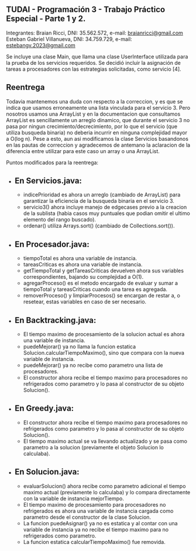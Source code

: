 ## TUDAI - Programación 3 - Trabajo Práctico Especial - Parte 1 y 2.

Integrantes: Braian Ricci, DNI: 35.562.572, e-mail: braianricci@gmail.com
Esteban Gabriel Villanueva, DNI: 34.759.729, e-mail: estebangv.2023@gmail.com

Se incluye una clase Main, que llama una clase UserInterface utilizada para la prueba de los servicios requeridos.
Se decidió incluir la asignación de tareas a procesadores con las estrategias solicitadas, como servicio [4].

## Reentrega

Todavia mantenemos una duda con respecto a la correccion, y es que se indica que usamos erroneamente una lista vinculada para el servicio 3. Pero nosotros usamos una ArrayList y en la documentacion que consultamos ArrayList es sencillamente un arreglo dinamico, que durante el servicio 3 no pasa por ningun crecimiento/decrecimiento, por lo que el servicio (que utiliza busqueda binaria) no deberia incurrir en ninguna complejidad mayor a O(log n).
Pese a esto, aun asi modificamos la clase Servicios basandonos en las pautas de correccion y agradecemos de antemano la aclaracion de la diferencia entre utilizar para este caso un array o una ArrayList.

Puntos modificados para la reentrega:

- ## En Servicios.java:

  - indicePrioridad es ahora un arreglo (cambiado de ArrayList) para garantizar la eficiencia de la busqueda binaria en el servicio 3.
  - servicio3() ahora incluye manejo de edgecases previo a la creacion de la sublista (habia casos muy puntuales que podian omitir el ultimo elemento del rango buscado).
  - ordenar() utiliza Arrays.sort() (cambiado de Collections.sort()).

- ## En Procesador.java:

  - tiempoTotal es ahora una variable de instancia.
  - tareasCriticas es ahora una variable de instancia.
  - getTiempoTotal y getTareasCriticas devuelven ahora sus variables correspondientes, bajando su complejidad a O(1).
  - agregarProceso() es el metodo encargado de evaluar y sumar a tiempoTotal y tareasCriticas cuando una tarea es agregada.
  - removerProceso() y limpiarProcesos() se encargan de restar a, o resetear, estas variables en caso de ser necesario.

- ## En Backtracking.java:

  - El tiempo maximo de procesamiento de la solucion actual es ahora una variable de instancia.
  - puedeMejorar() ya no llama la funcion estatica Solucion.calcularTiempoMaximo(), sino que compara con la nueva variable de instancia.
  - puedeMejorar() ya no recibe como parametro una lista de procesadores.
  - El constructor ahora recibe el tiempo maximo para procesadores no refrigerados como parametro y lo pasa al constructor de su objeto Solucion().

- ## En Greedy.java:

  - El constructor ahora recibe el tiempo maximo para procesadores no refrigerados como parametro y lo pasa al constructor de su objeto Solucion().
  - El tiempo maximo actual se va llevando actualizado y se pasa como parametro a la solucion (previamente el objeto Solucion lo calculaba).

- ## En Solucion.java:

  - evaluarSolucion() ahora recibe como parametro adicional el tiempo maximo actual (previamente lo calculaba) y lo compara directamente con la variable de instancia mejorTiempo.
  - El tiempo maximo de procesamiento para procesadores no refrigerados es ahora una variable de instancia cargada como parametro desde el constructor de la clase Solucion.
  - La funcion puedeAsignar() ya no es estatica y al contar con una variable de instancia ya no recibe el tiempo maximo para no refrigerados como parametro.
  - La funcion estatica calcularTiempoMaximo() fue removida.
